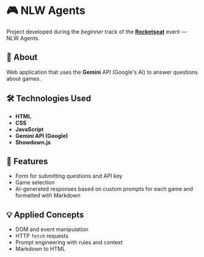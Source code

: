 # 🎮 NLW Agents 

Project developed during the *beginner* track of the **[Rocketseat](https://rocketseat.com.br)** event — NLW Agents.

## 📌 About

Web application that uses the **Gemini** API (Google's AI) to answer questions about games.

## 🛠️ Technologies Used

- **HTML**
- **CSS**
- **JavaScript**
- **Gemini API (Google)**
- **Showdown.js**

## 📂 Features

- Form for submitting questions and API key
- Game selection
- AI-generated responses based on custom prompts for each game and formatted with Markdown

## 💡 Applied Concepts

- DOM and event manipulation
- HTTP `fetch` requests
- Prompt engineering with rules and context
- Markdown to HTML






